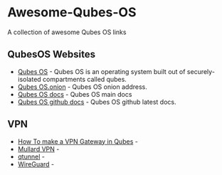 # Awesome-Qubes-OS
A collection of awesome Qubes OS links

## QubesOS Websites
  - [Qubes OS](https://www.qubes-os.org) - Qubes OS is an operating system built out of securely-isolated compartments called qubes.
  - [Qubes OS.onion](www.qubesosfasa4zl44o4tws22di6kepyzfeqv3tg4e3ztknltfxqrymdad.onion) - Qubes OS onion address.
  - [Qubes OS docs](https://www.qubes-os.org/doc/) - Qubes OS main docs
  - [Qubes OS github docs](https://github.com/QubesOS/qubes-doc) - Qubes OS github latest docs. 


  
## VPN
  - [How To make a VPN Gateway in Qubes](https://github.com/Qubes-Community/Contents/blob/master/docs/configuration/vpn.md) - 
  - [Mullard VPN](https://micahflee.com/2019/11/using-mullvad-in-qubes/) - 
  - [qtunnel](https://github.com/QubesOS-contrib/qubes-tunnel) - 
  - [WireGuard](https://github.com/Qubes-Community/Contents/tree/master/docs/wireguard) - 
  
